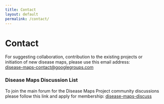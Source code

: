 ```yaml
---
title: Contact
layout: default
permalink: /contact/
---
```


#  Contact

For suggesting collaboration, contribution to the existing projects or initiation of new disease maps, please use this email address:  
disease-maps-contact@googlegroups.com  

<!--
### Disease Maps Project Leaders
Alexander Mazein a.mazein(at)gmail.com  
Marek Ostaszewski marek.ostaszewski(at)uni.lu  
Inna Kuperstein inna.kuperstein(at)curie.fr  
Anna Niarakis anna.niaraki(at)univ-evry.fr  
-->

### Disease Maps Discussion List

To join the main forum for the Disease Maps Project community discussions please follow this link and apply for membership: <a href="https://groups.google.com/forum/#!forum/disease-maps-discuss" target="_blank">disease-maps-discuss</a>  
